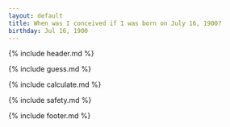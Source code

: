 ```yaml
---
layout: default
title: When was I conceived if I was born on July 16, 1900?
birthday: Jul 16, 1900
---
```


{% include header.md %}

{% include guess.md %}

{% include calculate.md %}

{% include safety.md %}

{% include footer.md %}



